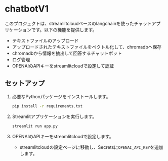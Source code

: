 # chatbotV1

このプロジェクトは、streamlitcloudベースのlangchainを使ったチャットアプリケーションです。以下の機能を提供します。

- テキストファイルのアップロード
- アップロードされたテキストファイルをベクトル化して、chromadbへ保存
- chromadbから情報を抽出して回答するチャットボット
- ログ管理
- OPENAIのAPIキーをstreamlitcloudで設定して認証

## セットアップ

1. 必要なPythonパッケージをインストールします。

    ```bash
    pip install -r requirements.txt
    ```

2. Streamlitアプリケーションを実行します。

    ```bash
    streamlit run app.py
    ```

3. OPENAIのAPIキーをstreamlitcloudで設定します。

    - streamlitcloudの設定ページに移動し、Secretsに`OPENAI_API_KEY`を追加します。